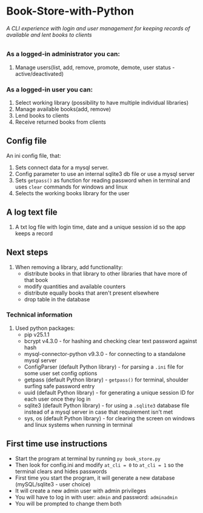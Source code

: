 # Book-Store-with-Python

###### A CLI experience with login and user management for keeping records of available and lent books to clients
### As a logged-in administrator you can:
1) Manage users(list, add, remove, promote, demote, user status - active/deactivated)
### As a logged-in user you can:
1) Select working library (possibility to have multiple individual libraries)
2) Manage available books(add, remove)
2) Lend books to clients
3) Receive returned books from clients

## Config file
An ini config file, that: 
1) Sets connect data for a mysql server.
2) Config parameter to use an internal sqlite3 db file or use a mysql server
3) Sets `getpass()` as function for reading password when in terminal 
and uses `clear` commands for windows and linux
4) Selects the working books library for the user

## A log text file
1) A txt log file with login time, date and a unique session id so the app keeps a record

## Next steps
1) When removing a library, add functionality:
   - distribute books in that library to other libraries that have more of that book
   - modify quantities and available counters 
   - distribute equally books that aren't present elsewhere
   - drop table in the database

### Technical information
1) Used python packages:
   - pip v25.1.1
   - bcrypt v4.3.0 - for hashing and checking clear text password against hash
   - mysql-connector-python v9.3.0 - for connecting to a standalone mysql server
   - ConfigParser (default Python library) - for parsing a `.ini` file for some user set config options
   - getpass (default Python library) - `getpass()` for terminal, shoulder surfing safe password entry
   - uuid (default Python library) - for generating a unique session ID for each user once they log in
   - sqlite3 (default Python library) - for using a `.sqlite3` database file instead of a mysql server in case that requirement isn't met
   - sys, os (default Python library) - for clearing the screen on windows and linux systems when running in terminal
 
## First time use instructions
- Start the program at terminal by running `py book_store.py`
- Then look for config.ini and modify `at_cli = 0` to `at_cli = 1` so the terminal clears and hides passwords
- First time you start the program, it will generate a new database (mySQL/sqlite3 - user choice)
- It will create a new admin user with admin privileges
- You will have to log in with user: `admin` and password: `adminadmin`
- You will be prompted to change them both